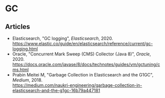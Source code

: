 # GC

## Articles

- Elasticsearch, "GC logging", _Elasticsearch_, 2020.<br>
  <https://www.elastic.co/guide/en/elasticsearch/reference/current/gc-logging.html>
- Oracle, "Concurrent Mark Sweep (CMS) Collector (Java 8)", _Oracle_, 2020.<br>
  <https://docs.oracle.com/javase/8/docs/technotes/guides/vm/gctuning/cms.html>
- Prabin Meitei M, "Garbage Collection in Elasticsearch and the G1GC", _Medium_, 2018.<br>
  <https://medium.com/naukri-engineering/garbage-collection-in-elasticsearch-and-the-g1gc-16b79a447181>
